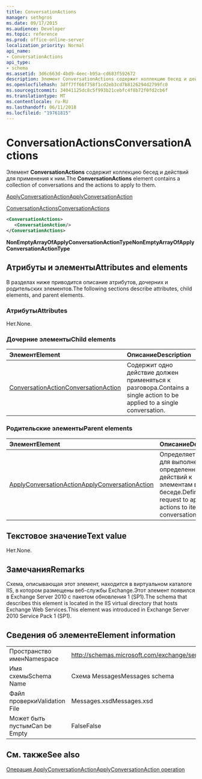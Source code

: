 ```yaml
---
title: ConversationActions
manager: sethgros
ms.date: 09/17/2015
ms.audience: Developer
ms.topic: reference
ms.prod: office-online-server
localization_priority: Normal
api_name:
- ConversationActions
api_type:
- schema
ms.assetid: 3d6c663d-4bd9-4eec-b95a-cd683f592672
description: Элемент ConversationActions содержит коллекцию бесед и действий для применения к ним.
ms.openlocfilehash: 3dff7ff66f758f1cd2eb3cd7b8126294d2799fc0
ms.sourcegitcommit: 34041125dc8c5f993b21cebfc4f8b72f0fd2cb6f
ms.translationtype: MT
ms.contentlocale: ru-RU
ms.lasthandoff: 06/11/2018
ms.locfileid: "19761815"
---
```

# <a name="conversationactions"></a><span data-ttu-id="9c401-103">ConversationActions</span><span class="sxs-lookup"><span data-stu-id="9c401-103">ConversationActions</span></span>

<span data-ttu-id="9c401-104">Элемент **ConversationActions** содержит коллекцию бесед и действий для применения к ним.</span><span class="sxs-lookup"><span data-stu-id="9c401-104">The **ConversationActions** element contains a collection of conversations and the actions to apply to them.</span></span> 
  
[<span data-ttu-id="9c401-105">ApplyConversationAction</span><span class="sxs-lookup"><span data-stu-id="9c401-105">ApplyConversationAction</span></span>](applyconversationaction.md)
  
[<span data-ttu-id="9c401-106">ConversationActions</span><span class="sxs-lookup"><span data-stu-id="9c401-106">ConversationActions</span></span>](conversationactions.md)
  
```XML
<ConversationActions>
   <ConversationAction/>
</ConversationActions>
```

 <span data-ttu-id="9c401-107">**NonEmptyArrayOfApplyConversationActionType**</span><span class="sxs-lookup"><span data-stu-id="9c401-107">**NonEmptyArrayOfApplyConversationActionType**</span></span>
## <a name="attributes-and-elements"></a><span data-ttu-id="9c401-108">Атрибуты и элементы</span><span class="sxs-lookup"><span data-stu-id="9c401-108">Attributes and elements</span></span>

<span data-ttu-id="9c401-109">В разделах ниже приводится описание атрибутов, дочерних и родительских элементов.</span><span class="sxs-lookup"><span data-stu-id="9c401-109">The following sections describe attributes, child elements, and parent elements.</span></span>
  
### <a name="attributes"></a><span data-ttu-id="9c401-110">Атрибуты</span><span class="sxs-lookup"><span data-stu-id="9c401-110">Attributes</span></span>

<span data-ttu-id="9c401-111">Нет.</span><span class="sxs-lookup"><span data-stu-id="9c401-111">None.</span></span>
  
### <a name="child-elements"></a><span data-ttu-id="9c401-112">Дочерние элементы</span><span class="sxs-lookup"><span data-stu-id="9c401-112">Child elements</span></span>

|<span data-ttu-id="9c401-113">**Элемент**</span><span class="sxs-lookup"><span data-stu-id="9c401-113">**Element**</span></span>|<span data-ttu-id="9c401-114">**Описание**</span><span class="sxs-lookup"><span data-stu-id="9c401-114">**Description**</span></span>|
|:-----|:-----|
|[<span data-ttu-id="9c401-115">ConversationAction</span><span class="sxs-lookup"><span data-stu-id="9c401-115">ConversationAction</span></span>](conversationaction.md) <br/> |<span data-ttu-id="9c401-116">Содержит одно действие должен применяться к разговора.</span><span class="sxs-lookup"><span data-stu-id="9c401-116">Contains a single action to be applied to a single conversation.</span></span>  <br/> |
   
### <a name="parent-elements"></a><span data-ttu-id="9c401-117">Родительские элементы</span><span class="sxs-lookup"><span data-stu-id="9c401-117">Parent elements</span></span>

|<span data-ttu-id="9c401-118">**Элемент**</span><span class="sxs-lookup"><span data-stu-id="9c401-118">**Element**</span></span>|<span data-ttu-id="9c401-119">**Описание**</span><span class="sxs-lookup"><span data-stu-id="9c401-119">**Description**</span></span>|
|:-----|:-----|
|[<span data-ttu-id="9c401-120">ApplyConversationAction</span><span class="sxs-lookup"><span data-stu-id="9c401-120">ApplyConversationAction</span></span>](applyconversationaction.md) <br/> |<span data-ttu-id="9c401-121">Определяет запрос для выполнения определенных действий к элементам в беседе.</span><span class="sxs-lookup"><span data-stu-id="9c401-121">Defines a request to apply actions to items in a conversation.</span></span>  <br/> |
   
## <a name="text-value"></a><span data-ttu-id="9c401-122">Текстовое значение</span><span class="sxs-lookup"><span data-stu-id="9c401-122">Text value</span></span>

<span data-ttu-id="9c401-123">Нет.</span><span class="sxs-lookup"><span data-stu-id="9c401-123">None.</span></span>
  
## <a name="remarks"></a><span data-ttu-id="9c401-124">Замечания</span><span class="sxs-lookup"><span data-stu-id="9c401-124">Remarks</span></span>

<span data-ttu-id="9c401-125">Схема, описывающая этот элемент, находится в виртуальном каталоге IIS, в котором размещены веб-службы Exchange.Этот элемент появился в Exchange Server 2010 с пакетом обновления 1 (SP1).</span><span class="sxs-lookup"><span data-stu-id="9c401-125">The schema that describes this element is located in the IIS virtual directory that hosts Exchange Web Services.This element was introduced in Exchange Server 2010 Service Pack 1 (SP1).</span></span>
  
## <a name="element-information"></a><span data-ttu-id="9c401-126">Сведения об элементе</span><span class="sxs-lookup"><span data-stu-id="9c401-126">Element information</span></span>

|||
|:-----|:-----|
|<span data-ttu-id="9c401-127">Пространство имен</span><span class="sxs-lookup"><span data-stu-id="9c401-127">Namespace</span></span>  <br/> |http://schemas.microsoft.com/exchange/services/2006/messages  <br/> |
|<span data-ttu-id="9c401-128">Имя схемы</span><span class="sxs-lookup"><span data-stu-id="9c401-128">Schema Name</span></span>  <br/> |<span data-ttu-id="9c401-129">Схема Messages</span><span class="sxs-lookup"><span data-stu-id="9c401-129">Messages schema</span></span>  <br/> |
|<span data-ttu-id="9c401-130">Файл проверки</span><span class="sxs-lookup"><span data-stu-id="9c401-130">Validation File</span></span>  <br/> |<span data-ttu-id="9c401-131">Messages.xsd</span><span class="sxs-lookup"><span data-stu-id="9c401-131">Messages.xsd</span></span>  <br/> |
|<span data-ttu-id="9c401-132">Может быть пустым</span><span class="sxs-lookup"><span data-stu-id="9c401-132">Can be Empty</span></span>  <br/> |<span data-ttu-id="9c401-133">False</span><span class="sxs-lookup"><span data-stu-id="9c401-133">False</span></span>  <br/> |
   
## <a name="see-also"></a><span data-ttu-id="9c401-134">См. также</span><span class="sxs-lookup"><span data-stu-id="9c401-134">See also</span></span>



[<span data-ttu-id="9c401-135">Операция ApplyConversationAction</span><span class="sxs-lookup"><span data-stu-id="9c401-135">ApplyConversationAction operation</span></span>](applyconversationaction-operation.md)

